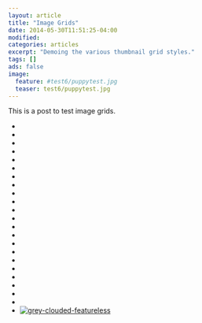 ```yaml
---
layout: article
title: "Image Grids"
date: 2014-05-30T11:51:25-04:00
modified:
categories: articles
excerpt: "Demoing the various thumbnail grid styles."
tags: []
ads: false
image:
  feature: #test6/puppytest.jpg
  teaser: test6/puppytest.jpg
---
```


This is a post to test image grids.

<ul class="th-grid">
  <li>
    <a href="#"><img src="{{ site.url }}/images/test6/puppytest.jpg" alt=""></a>
  </li>
  <li>
    <a href="#"><img src="{{ site.url }}/images/test6/puppytestcrop.jpg" alt=""></a>
  </li>
  <li>
    <a href="#"><img src="{{ site.url }}/images/test6/puppytestflattened.jpg" alt=""></a>
  </li>
  <li>
    <a href="#"><img src="{{ site.url }}/images/test6/puppytestfuzzy.jpg" alt=""></a>
  </li>
  <li>
    <a href="#"><img src="{{ site.url }}/images/test6/puppytestgreenscale.jpg" alt=""></a>
  </li>
  <li>
    <a href="#"><img src="{{ site.url }}/images/test6/puppytestgreyscale.jpg" alt=""></a>
  </li>
  <li>
    <a href="#"><img src="{{ site.url }}/images/test6/puppytesthighcontrast.jpg" alt=""></a>
  </li>
  <li>
    <a href="#"><img src="{{ site.url }}/images/test6/puppytestoverlay.jpg" alt=""></a>
  </li>
  <li>
    <a href="#"><img src="{{ site.url }}/images/test6/puppytestrotated.jpg" alt=""></a>
  </li>
  <li>
    <a href="#"><img src="{{ site.url }}/images/test6/puppytestsharp.jpg" alt=""></a>
  </li>
  <li>
    <a href="#"><img src="{{ site.url }}/images/test6/puppytestsmall.jpg" alt=""></a>
  </li>
  <li>
    <a href="#"><img src="{{ site.url }}/images/test6/puppytestsquished.jpg" alt=""></a>
  </li>
  <li>
    <a href="#"><img src="{{ site.url }}/images/test6/puppytestupsidedown.jpg" alt=""></a>
  </li>
  <li>
    <a href="#"><img src="{{ site.url }}/images/test6/puppytestadultdecoy.jpg" alt=""></a>
  </li>
  <li>
    <a href="#"><img src="{{ site.url }}/images/test6/puppytestflippedupsidedown.jpg" alt=""></a>
  </li>
  <li>
    <a href="#"><img src="{{ site.url }}/images/test6/puppytestfliphorizontal.jpg" alt=""></a>
  </li>
  <li>
    <a href="#"><img src="{{ site.url }}/images/test6/puppytestflipXrotate90.jpg" alt=""></a>
  </li>
    <li>
    <a href="#"><img src="{{ site.url }}/images/test6/puppytestflipXrotate270.jpg" alt=""></a>
  </li>
    <li>
    <a href="#"><img src="{{ site.url }}/images/test6/puppytestborder.jpg" alt=""></a>
  </li>
  <li>
    <a href="#"><img src="{{ site.url }}/cdn-cgi/image/width=100/images/test6/featureless.jpg" alt=""></a>
  </li>
  <li>
    <a href="#"><img src="{{ site.url }}/cdn-cgi/image/width=100/images/test6/puppytestimage1.png" alt=""></a>
  </li>
  <li>
    <a href="#"><img src="{{ site.url }}/cdn-cgi/image/width=100/images/test6/puppytestimage2.png" alt=""></a>
  </li>
  <li>
    <a href="#"><img src="{{ site.url }}/cdn-cgi/image/width=100/https://encrypted-tbn0.gstatic.com/images?q=tbn:ANd9GcTfI9FWcvwrfkIB4iC9mcHR0wc0skSXmGtRaQ&usqp=CAU" alt="grey-clouded-featureless"></a>
  </li>
</ul>
